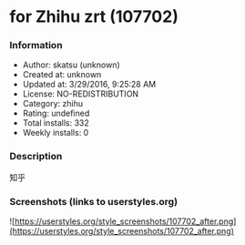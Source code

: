 # for Zhihu zrt (107702)

### Information
- Author: skatsu (unknown)
- Created at: unknown
- Updated at: 3/29/2016, 9:25:28 AM
- License: NO-REDISTRIBUTION
- Category: zhihu
- Rating: undefined
- Total installs: 332
- Weekly installs: 0


### Description
知乎


### Screenshots (links to userstyles.org)
![https://userstyles.org/style_screenshots/107702_after.png](https://userstyles.org/style_screenshots/107702_after.png)


